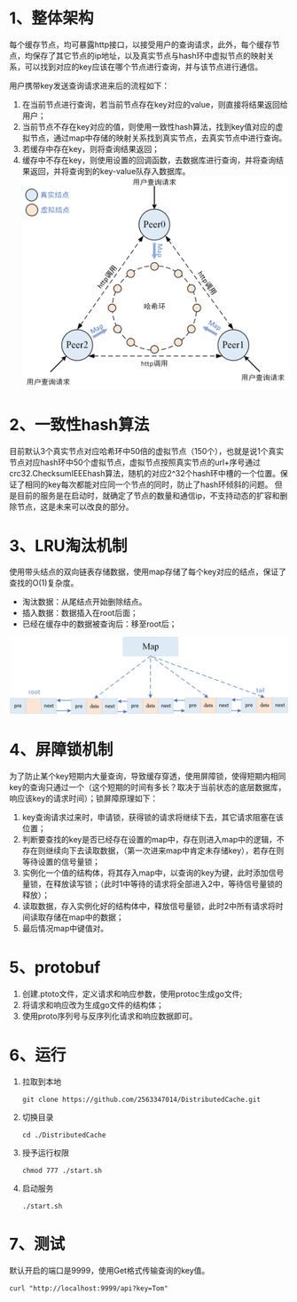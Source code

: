 # 1、整体架构

每个缓存节点，均可暴露http接口，以接受用户的查询请求，此外，每个缓存节点，均保存了其它节点的ip地址，以及真实节点与hash环中虚拟节点的映射关系，可以找到对应的key应该在哪个节点进行查询，并与该节点进行通信。

用户携带key发送查询请求进来后的流程如下：
1. 在当前节点进行查询，若当前节点存在key对应的value，则直接将结果返回给用户；
2. 当前节点不存在key对应的值，则使用一致性hash算法，找到key值对应的虚拟节点，通过map中存储的映射关系找到真实节点，去真实节点中进行查询。
3. 若缓存中存在key，则将查询结果返回；
4. 缓存中不存在key，则使用设置的回调函数，去数据库进行查询，并将查询结果返回，并将查询到的key-value队存入数据库。
   ![image.png](./images/框架.png)
# 2、一致性hash算法
目前默认3个真实节点对应哈希环中50倍的虚拟节点（150个），也就是说1个真实节点对应hash环中50个虚拟节点，虚拟节点按照真实节点的url+序号通过crc32.ChecksumIEEEhash算法，随机的对应2^32个hash环中槽的一个位置。保证了相同的key每次都能对应同一个节点的同时，防止了hash环倾斜的问题。
但是目前的服务是在启动时，就确定了节点的数量和通信ip，不支持动态的扩容和删除节点，这是未来可以改良的部分。

# 3、LRU淘汰机制
使用带头结点的双向链表存储数据，使用map存储了每个key对应的结点，保证了查找的O(1)复杂度。
+ 淘汰数据：从尾结点开始删除结点。
+ 插入数据：数据插入在root后面；
+ 已经在缓存中的数据被查询后：移至root后；


![image.png](./images/LRU.png)
# 4、屏障锁机制
为了防止某个key短期内大量查询，导致缓存穿透，使用屏障锁，使得短期内相同key的查询只通过一个（这个短期的时间有多长？取决于当前状态的底层数据库，响应该key的请求时间）；锁屏障原理如下：
1. key查询请求过来时，申请锁，获得锁的请求将继续下去，其它请求阻塞在该位置；
2. 判断要查找的key是否已经存在设置的map中，存在则进入map中的逻辑，不存在则继续向下去读取数据，（第一次进来map中肯定未存储key），若存在则等待设置的信号量锁；
3. 实例化一个值的结构体，将其存入map中，以查询的key为键，此时添加信号量锁，在释放读写锁；（此时1中等待的请求将全部进入2中，等待信号量锁的释放）；
4. 读取数据，存入实例化好的结构体中，释放信号量锁，此时2中所有请求将时间读取存储在map中的数据；
5. 最后情况map中键值对。

# 5、protobuf
1. 创建.ptoto文件，定义请求和响应参数，使用protoc生成go文件;
2. 将请求和响应改为生成go文件的结构体；
3. 使用proto序列号与反序列化请求和响应数据即可。


# 6、运行

1. 拉取到本地

   ```git
   git clone https://github.com/2563347014/DistributedCache.git
   ```

2. 切换目录

   ```git
   cd ./DistributedCache
   ```

3. 授予运行权限

   ```git
   chmod 777 ./start.sh
   ```

4. 启动服务

   ```shell
   ./start.sh
   ```



# 7、测试

默认开启的端口是9999，使用Get格式传输查询的key值。

```shell
curl "http://localhost:9999/api?key=Tom"
```
